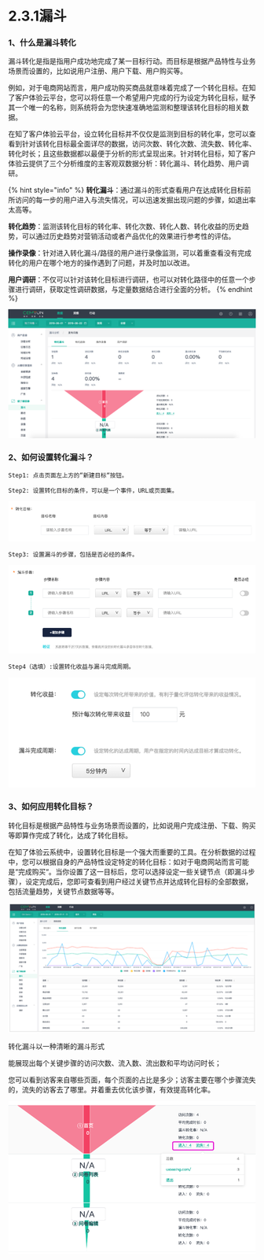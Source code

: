 # 2.3.1漏斗

### 1、什么是漏斗转化

漏斗转化是指是指用户成功地完成了某一目标行动。而目标是根据产品特性与业务场景而设置的，比如说用户注册、用户下载、用户购买等。 

例如，对于电商网站而言，用户成功购买商品就意味着完成了一个转化目标。在知了客户体验云平台，您可以将任意一个希望用户完成的行为设定为转化目标，赋予其一个唯一的名称，则系统将会为您快速准确地监测和整理该转化目标的相关数据。 

在知了客户体验云平台，设立转化目标并不仅仅是监测到目标的转化率，您可以查看到针对该转化目标最全面详尽的数据，访问次数、转化次数、流失数、转化率、转化时长；且这些数据都以最便于分析的形式呈现出来。针对转化目标，知了客户体验云提供了三个分析维度的主客观双数据分析：转化漏斗、转化趋势、用户调研。

{% hint style="info" %}
**转化漏斗**：通过漏斗的形式查看用户在达成转化目标前所访问的每一步的用户进入与流失情况，可以迅速发掘出现问题的步骤，如退出率太高等。

**转化趋势**：监测该转化目标的转化率、转化次数、转化人数、转化收益的历史趋势，可以通过历史趋势对营销活动或者产品优化的效果进行参考性的评估。

**操作录像**：针对进入转化漏斗/路径的用户进行录像监测，可以着重查看没有完成转化的用户在哪个地方的操作遇到了问题，并及时加以改进。

**用户调研**：不仅可以针对该转化目标进行调研，也可以对转化路径中的任意一个步骤进行调研，获取定性调研数据，与定量数据结合进行全面的分析。
{% endhint %}

![&#x6F0F;&#x6597;&#x56FE;](../../.gitbook/assets/image%20%2867%29.png)

### 2、如何设置转化漏斗？

```text
Step1: 点击页面左上方的“新建目标“按钮。
```

```text
Step2: 设置转化目标的条件，可以是一个事件，URL或页面集。
```

![&#x8F6C;&#x5316;&#x76EE;&#x6807;&#x8BBE;&#x7F6E;](../../.gitbook/assets/ping-mu-kuai-zhao-20180816-xia-wu-8.08.54.png)

```text
Step3: 设置漏斗的步骤，包括是否必经的条件。
```

![&#x6F0F;&#x6597;&#x6B65;&#x9AA4;&#x8BBE;&#x7F6E;](../../.gitbook/assets/ping-mu-kuai-zhao-20180816-xia-wu-8.08.47.png)

```text
Step4（选填）:设置转化收益与漏斗完成周期。 
```

![&#x8F6C;&#x5316;&#x6536;&#x76CA;&#x4E0E;&#x6F0F;&#x6597;&#x5B8C;&#x6210;&#x5468;&#x671F;&#x8BBE;&#x7F6E;](../../.gitbook/assets/ping-mu-kuai-zhao-20180816-xia-wu-8.09.09.png)

### 3、如何应用转化目标？

转化目标是根据产品特性与业务场景而设置的，比如说用户完成注册、下载、购买等即算作完成了转化，达成了转化目标。

在知了体验云系统中，设置转化目标是一个强大而重要的工具。在分析数据的过程中，您可以根据自身的产品特性设定特定的转化目标：如对于电商网站而言可能是“完成购买“。当你设置了这一目标后，您可以选择设定一些关键节点（即漏斗步骤），设定完成后，您即可查看到用户经过关键节点并达成转化目标的全部数据，包括流量趋势，关键节点数据等等。

![&#x6F0F;&#x6597;&#x8F6C;&#x5316;&#x8D8B;&#x52BF;&#x56FE;](../../.gitbook/assets/image%20%2816%29.png)

转化漏斗以一种清晰的漏斗形式

能展现出每个关键步骤的访问次数、流入数、流出数和平均访问时长；

您可以看到访客来自哪些页面，每个页面的占比是多少；访客主要在哪个步骤流失的，流失的访客去了哪里。并着重去优化该步骤，有效提高转化率。

![&#x6F0F;&#x6597;&#x6B65;&#x9AA4;&#x56FE;](../../.gitbook/assets/image%20%2849%29.png)

### 

#### 

